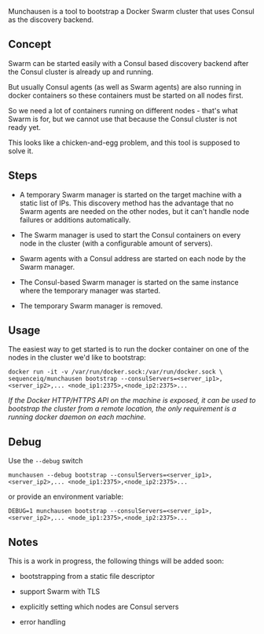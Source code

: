 Munchausen is a tool to bootstrap a Docker Swarm cluster that uses Consul as the discovery backend.

## Concept

Swarm can be started easily with a Consul based discovery backend after the Consul cluster is already up and running.

But usually Consul agents (as well as Swarm agents) are also running in docker containers so these containers must be started on all nodes first.

So we need a lot of containers running on different nodes - that's what Swarm is for, but we cannot use that because the Consul cluster is not ready yet.

This looks like a chicken-and-egg problem, and this tool is supposed to solve it.

## Steps
    
- A temporary Swarm manager is started on the target machine with a static list of IPs. This discovery method has the advantage that no Swarm agents are needed on the other nodes, but it can't handle node failures or additions automatically.

- The Swarm manager is used to start the Consul containers on every node in the cluster (with a configurable amount of servers).

- Swarm agents with a Consul address are started on each node by the Swarm manager.

- The Consul-based Swarm manager is started on the same instance where the temporary manager was started.

- The temporary Swarm manager is removed.

## Usage

The easiest way to get started is to run the docker container on one of the nodes in the cluster we'd like to bootstrap:

 ```
 docker run -it -v /var/run/docker.sock:/var/run/docker.sock \
 sequenceiq/munchausen bootstrap --consulServers=<server_ip1>,<server_ip2>,... <node_ip1:2375>,<node_ip2:2375>... 
 ```

 *If the Docker HTTP/HTTPS API on the machine is exposed, it can be used to bootstrap the cluster from a remote location, the only requirement is a running docker daemon on each machine.*

## Debug

Use the `--debug` switch
```
munchausen --debug bootstrap --consulServers=<server_ip1>,<server_ip2>,... <node_ip1:2375>,<node_ip2:2375>... 
```

or provide an environment variable:
```
DEBUG=1 munchausen bootstrap --consulServers=<server_ip1>,<server_ip2>,... <node_ip1:2375>,<node_ip2:2375>... 
```

## Notes

This is a work in progress, the following things will be added soon:

- bootstrapping from a static file descriptor

- support Swarm with TLS

- explicitly setting which nodes are Consul servers

- error handling